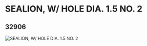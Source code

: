 # SEALION, W/ HOLE DIA. 1.5 NO. 2
## 32906
![SEALION, W/ HOLE DIA. 1.5 NO. 2](https://lc-www-live-s.legocdn.com/media/bricks/5/2/6185476.jpg)